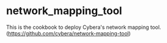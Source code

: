network_mapping_tool
====================

This is the cookbook to deploy Cybera's network mapping tool. (https://github.com/cybera/network-mapping-tool)
